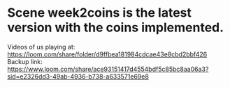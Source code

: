 # Scene week2coins is the latest version with the coins implemented.

Videos of us playing at: https://loom.com/share/folder/d9ffbea181984cdcae43e8cbd2bbf426  
Backup link: https://www.loom.com/share/ace93151417d4554bdf5c85bc8aa06a3?sid=e2326dd3-49ab-4936-b738-a633571e69e8
